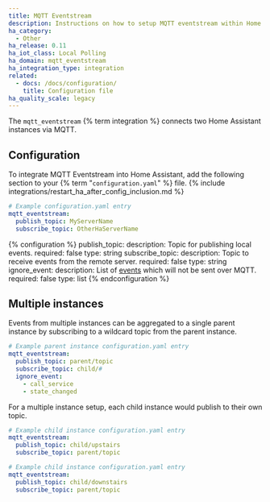 ```yaml
---
title: MQTT Eventstream
description: Instructions on how to setup MQTT eventstream within Home Assistant.
ha_category:
  - Other
ha_release: 0.11
ha_iot_class: Local Polling
ha_domain: mqtt_eventstream
ha_integration_type: integration
related:
  - docs: /docs/configuration/
    title: Configuration file
ha_quality_scale: legacy
---
```


The `mqtt_eventstream` {% term integration %} connects two Home Assistant instances via MQTT.

## Configuration

To integrate MQTT Eventstream into Home Assistant, add the following section to your {% term "`configuration.yaml`" %} file.
{% include integrations/restart_ha_after_config_inclusion.md %}

```yaml
# Example configuration.yaml entry
mqtt_eventstream:
  publish_topic: MyServerName
  subscribe_topic: OtherHaServerName
```

{% configuration %}
publish_topic:
  description: Topic for publishing local events.
  required: false
  type: string
subscribe_topic:
  description: Topic to receive events from the remote server.
  required: false
  type: string
ignore_event:
  description: List of [events](/docs/configuration/events/) which will not be sent over MQTT.
  required: false
  type: list
{% endconfiguration %}

## Multiple instances

Events from multiple instances can be aggregated to a single parent instance by subscribing to a wildcard topic from the parent instance.

```yaml
# Example parent instance configuration.yaml entry
mqtt_eventstream:
  publish_topic: parent/topic
  subscribe_topic: child/#
  ignore_event:
    - call_service
    - state_changed
```

For a multiple instance setup, each child instance would publish to their own topic.

```yaml
# Example child instance configuration.yaml entry
mqtt_eventstream:
  publish_topic: child/upstairs
  subscribe_topic: parent/topic
```

```yaml
# Example child instance configuration.yaml entry
mqtt_eventstream:
  publish_topic: child/downstairs
  subscribe_topic: parent/topic
```
